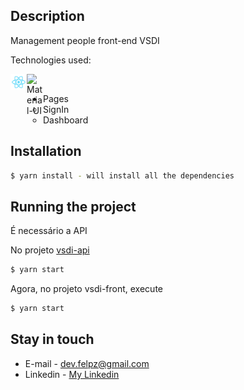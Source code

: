 ## Description

Management people front-end VSDI

Technologies used:

<img align="left" alt="React" width="26px" src="https://raw.githubusercontent.com/github/explore/80688e429a7d4ef2fca1e82350fe8e3517d3494d/topics/react/react.png" />
<img align="left" alt="Material-UI" width="26px" src="https://avatars2.githubusercontent.com/u/33663932?s=200&v=4" />
</br>

- Pages
  - SignIn
  - Dashboard

## Installation

```bash
$ yarn install - will install all the dependencies
```

## Running the project
É necessário a API

No projeto [vsdi-api](https://github.com/wfelipedev/vsdi-api)
```bash
$ yarn start
```

Agora, no projeto vsdi-front, execute
```bash
$ yarn start
```

## Stay in touch

- E-mail - dev.felpz@gmail.com
- Linkedin - [My Linkedin](https://www.linkedin.com/in/wanderson-felipe-freire-pereira-618654175/)
